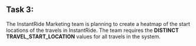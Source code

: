 ## Task 3:

The InstantRide Marketing team is planning to create a heatmap of the start locations of the travels in InstantRide. The team requires the **DISTINCT TRAVEL_START_LOCATION** values for all travels in the system.
